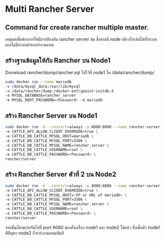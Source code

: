 # Multi Rancher Server
## Command for create rancher multiple master.
เหตุผลเพื่อต้องการให้มีการป้องกัน rancher server ล้ม ซึ่งหากมี node เดียวก็จะล้มได้ทั้งระบบหากไม่มีระบบสำรองทำงานแทน

## สร้างฐานข้อมูลให้กับ Rancher บน Node1 
Donwload rancher/dump/rancher.sql ไปไว้ที่ node1 ใน /data/rancher/dump/

```Bash
sudo docker run --name mariadb 
-v /data/mysql_data:/var/lib/mysql 
-v /data/rancher/dump:/docker-entrypoint-initdb.d 
-e MYSQL_DATABASE=rancher_server 
-e MYSQL_ROOT_PASSWORD=<Password> -d mariadb
```

## สร้าง Rancher Server บน Node1
```Bash
sudo docker run -d --restart=always -p 8080:8080 --name rancher-server  --link mariadb \
-e CATTLE_API_ALLOW_CLIENT_OVERRIDE=true \
-e CATTLE_DB_CATTLE_MYSQL_HOST=mariadb \
-e CATTLE_DB_CATTLE_MYSQL_PORT=3306 \
-e CATTLE_DB_CATTLE_MYSQL_NAME=rancher_server \
-e CATTLE_DB_CATTLE_USERNAME=root \
-e CATTLE_DB_CATTLE_PASSWORD=<Password> \
rancher/server
```

## สร้าง Rancher Server ตัวที่ 2 บน Node2
```Bash
sudo docker run -d --restart=always -p 8080:8080 --name rancher-server  \
-e CATTLE_API_ALLOW_CLIENT_OVERRIDE=true \
-e CATTLE_DB_CATTLE_MYSQL_HOST=<IP or URL of mariadb> \
-e CATTLE_DB_CATTLE_MYSQL_PORT=3306 \
-e CATTLE_DB_CATTLE_MYSQL_NAME=rancher_server \
-e CATTLE_DB_CATTLE_USERNAME=root \
-e CATTLE_DB_CATTLE_PASSWORD=<Password> \
rancher/server
```

จากนั้นก็สามารถรันไปที่ port 8080 ของทั้งเครื่อง node1 และ node2 ได้แล้ว ซึ่งเมื่อตัว node1 มีปัญหา node2 ก็จะทำงานแทนทันที
